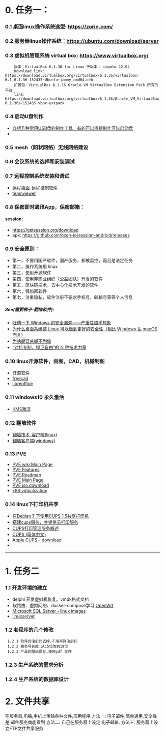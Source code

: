 # 0. 任务一：
### 0.1 桌面linux操作系统选型: https://zorin.com/ 
### 0.2 服务器linux操作系统：https://ubuntu.com/download/server
### 0.3 虚拟机管理系统 virtual box: https://www.virtualbox.org/
        版本：VirtualBox 6.1.36 for Linux 子版本： ubuntu 22.04  
        Download link: https://download.virtualbox.org/virtualbox/6.1.36/virtualbox-6.1_6.1.36-152435~Ubuntu~jammy_amd64.deb
        扩展包：VirtualBox 6.1.36 Oracle VM VirtualBox Extension Pack 所有的平台 
        link:  https://download.virtualbox.org/virtualbox/6.1.36/Oracle_VM_VirtualBox_Extension_Pack-6.1.36a-152435.vbox-extpack
        
### 0.4 启动U盘制作
   - [介绍几种常用USB盘的制作工具，有的可以直接制作可以启动盘](https://github.com/AaG7xNnrgbzeyqc5woPS/linux_help/blob/master/%E2%9D%A4%EF%B8%8FUSB%20Tools/%E2%9D%A4%EF%B8%8FREADME.md)
   - 
### 0.5 mesh（网状网络）无线网络建设
### 0.6 会议系统的选择和安装调试
### 0.7 远程控制系统安装和调试
  - [远程桌面-远程控制软件](https://github.com/AaG7xNnrgbzeyqc5woPS/ydh/blob/main/%E8%BF%9C%E7%A8%8B%E6%A1%8C%E9%9D%A2-%E8%BF%9C%E7%A8%8B%E6%8E%A7%E5%88%B6.md)
  - [teamviewer](https://www.teamviewer.com/en-us/)
     
     
### 0.8 保密即时通讯App，保密邮箱：
#### session:
  - https://getsession.org/download
  - apk: https://github.com/oxen-io/session-android/releases
     
### 0.9 安全原则：
- 第一，不要用国产软件，国产服务，都被监控，而且是法定任务
- 第二，操作系统用 linux
- 第三，使用开源软件
- 第四，使用非商业组织（公益团队）开发的软件
- 第五，区块链技术，去中心化技术开发的软件
- 第六，强加密软件
- 第七，注重隐私，软件注册不要求手机号，邮箱号等等个人信息

##### See(需要梯子-翻墙软件):
 - [吐槽一下 Windows 的安全漏洞——严重性超乎想象](https://program-think.blogspot.com/2017/04/Security-Vulnerabilities-in-Windows.html)
 - [为什么桌面系统装 Linux 可以做到更好的安全性（相比 Windows ＆ macOS 而言）](https://program-think.blogspot.com/2017/03/Why-Linux-Is-More-Secure-Than-Windows-and-macOS.html)
 - [为啥朝廷总抓不到俺](https://program-think.blogspot.com/2019/01/Security-Guide-for-Political-Activists.html)
 - [“对抗专制、捍卫自由”的 N 种技术力量](https://program-think.blogspot.com/2015/08/Technology-and-Freedom.html)
        
  
### 0.10 linux开源软件，画图，CAD，机械制图
- [开源软件](https://github.com/AaG7xNnrgbzeyqc5woPS/ydh/blob/main/%E5%BC%80%E6%BA%90%E8%BD%AF%E4%BB%B6.md)
- [freecad](https://github.com/AaG7xNnrgbzeyqc5woPS/ydh/blob/main/freecad.md)
- [libreoffice](https://github.com/AaG7xNnrgbzeyqc5woPS/ydh/blob/main/libreoffice.md)
    
### 0.11 windows10 永久激活
- [KMS激活](https://github.com/AaG7xNnrgbzeyqc5woPS/linux_help/blob/master/win10/KMS%E6%BF%80%E6%B4%BB.md)
 
### 0.12  翻墙软件
 - [翻墙技术-客户端(linux)](https://github.com/AaG7xNnrgbzeyqc5woPS/ydh/blob/main/%E2%9D%A4%EF%B8%8F%E7%BF%BB%E5%A2%99%E6%8A%80%E6%9C%AF-%E5%AE%A2%E6%88%B7%E7%AB%AF(linux).md)
 - [翻墙客户端(windows)](https://github.com/AaG7xNnrgbzeyqc5woPS/ydh/blob/main/%E2%9D%A4%EF%B8%8F%E7%BF%BB%E5%A2%99%E5%AE%A2%E6%88%B7%E7%AB%AF(windows).md)

### 0.13 PVE
 - [PVE wiki Main Page](https://pve.proxmox.com/wiki/Main_Page)
 - [PVE Features](https://www.proxmox.com/en/proxmox-ve/features)
 - [PVE Roadmap ](https://pve.proxmox.com/wiki/Roadmap)
 - [PVE Main Page](https://www.proxmox.com/en/proxmox-ve)
 - [PVE iso download](https://www.proxmox.com/en/downloads/category/iso-images-pve)
 - [x86 virtualization](https://en.wikipedia.org/wiki/X86_virtualization)


### 0.14 linux下打印机共享
 - [在Debian 7 下使用CUPS 1.5共享打印机](https://www.linuxfly.org/post/684/) 
 - [搭建cups服务，并提供云打印服务](https://www.gordon2000.com/2021/01/cups.html)
 - [ CUPS打印管理服务概述](https://sites.google.com/site/linuxxuexi/rhel-xi-tong-guan-li/di11zhang-shi-yongcups-guan-lilinux-da-yin-ji)
 - [CUPS (简体中文)](https://wiki.archlinux.org/title/CUPS_(%E7%AE%80%E4%BD%93%E4%B8%AD%E6%96%87))
 - [Apple CUPS - download](https://www.cups.org/)
 - 

-----
        
# 1. 任务二
### 1.1 开发环境的建立 
  - delphi 开发虚拟机恢复。vmdk格式文档
  - 软路由、虚拟网络、docker-compose学习 [OpenWrt](https://github.com/AaG7xNnrgbzeyqc5woPS/OpenWrt)
  - [Microsoft SQL Server - linux images](https://hub.docker.com/_/microsoft-mssql-server)
  - [linuxserver](https://www.linuxserver.io/)
     
     
### 1.2 老程序的几个修改
     1.2.1 软件的注册码去掉,不用再算注册码
     1.2.2 税务号长度 从15位改到18位
     1.2.3 产品的图纸保存,使用pdf 文件
     
### 1.2.3 生产系统的需求分析
### 1.2.4 生产系统的数据库设计
 
# 2. 文件共享
   在服务器,电脑,手机上传输各种文件,应用程序
   方法一: 电子邮件,简单通用,安全性差,邮件服务商能看到
   方法二: 自己在服务器上设定 电子邮箱,
   方法三: 服务器上设立FTP文件共享服务
     
        
        







